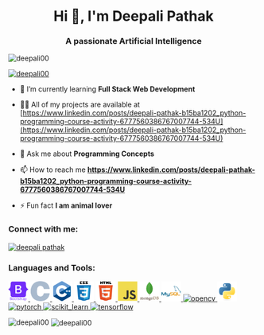 <h1 align="center">Hi 👋, I'm Deepali Pathak</h1>
<h3 align="center">A passionate Artificial Intelligence</h3>

<p align="left"> <img src="https://komarev.com/ghpvc/?username=deepali00&label=Profile%20views&color=0e75b6&style=flat" alt="deepali00" /> </p>

<p align="left"> <a href="https://github.com/ryo-ma/github-profile-trophy"><img src="https://github-profile-trophy.vercel.app/?username=deepali00" alt="deepali00" /></a> </p>

- 🌱 I’m currently learning **Full Stack Web Development**

- 👨‍💻 All of my projects are available at [https://www.linkedin.com/posts/deepali-pathak-b15ba1202_python-programming-course-activity-6777560386767007744-534U](https://www.linkedin.com/posts/deepali-pathak-b15ba1202_python-programming-course-activity-6777560386767007744-534U)

- 💬 Ask me about **Programming Concepts**

- 📫 How to reach me **https://www.linkedin.com/posts/deepali-pathak-b15ba1202_python-programming-course-activity-6777560386767007744-534U**

- ⚡ Fun fact **I am animal lover**

<h3 align="left">Connect with me:</h3>
<p align="left">
<a href="https://linkedin.com/in/deepali pathak" target="blank"><img align="center" src="https://cdn.jsdelivr.net/npm/simple-icons@3.0.1/icons/linkedin.svg" alt="deepali pathak" height="30" width="40" /></a>
</p>

<h3 align="left">Languages and Tools:</h3>
<p align="left"> <a href="https://getbootstrap.com" target="_blank"> <img src="https://raw.githubusercontent.com/devicons/devicon/master/icons/bootstrap/bootstrap-plain-wordmark.svg" alt="bootstrap" width="40" height="40"/> </a> <a href="https://www.cprogramming.com/" target="_blank"> <img src="https://raw.githubusercontent.com/devicons/devicon/master/icons/c/c-original.svg" alt="c" width="40" height="40"/> </a> <a href="https://www.w3schools.com/cpp/" target="_blank"> <img src="https://raw.githubusercontent.com/devicons/devicon/master/icons/cplusplus/cplusplus-original.svg" alt="cplusplus" width="40" height="40"/> </a> <a href="https://www.w3schools.com/css/" target="_blank"> <img src="https://raw.githubusercontent.com/devicons/devicon/master/icons/css3/css3-original-wordmark.svg" alt="css3" width="40" height="40"/> </a> <a href="https://www.w3.org/html/" target="_blank"> <img src="https://raw.githubusercontent.com/devicons/devicon/master/icons/html5/html5-original-wordmark.svg" alt="html5" width="40" height="40"/> </a> <a href="https://developer.mozilla.org/en-US/docs/Web/JavaScript" target="_blank"> <img src="https://raw.githubusercontent.com/devicons/devicon/master/icons/javascript/javascript-original.svg" alt="javascript" width="40" height="40"/> </a> <a href="https://www.mongodb.com/" target="_blank"> <img src="https://raw.githubusercontent.com/devicons/devicon/master/icons/mongodb/mongodb-original-wordmark.svg" alt="mongodb" width="40" height="40"/> </a> <a href="https://www.mysql.com/" target="_blank"> <img src="https://raw.githubusercontent.com/devicons/devicon/master/icons/mysql/mysql-original-wordmark.svg" alt="mysql" width="40" height="40"/> </a> <a href="https://opencv.org/" target="_blank"> <img src="https://www.vectorlogo.zone/logos/opencv/opencv-icon.svg" alt="opencv" width="40" height="40"/> </a> <a href="https://www.python.org" target="_blank"> <img src="https://raw.githubusercontent.com/devicons/devicon/master/icons/python/python-original.svg" alt="python" width="40" height="40"/> </a> <a href="https://pytorch.org/" target="_blank"> <img src="https://www.vectorlogo.zone/logos/pytorch/pytorch-icon.svg" alt="pytorch" width="40" height="40"/> </a> <a href="https://scikit-learn.org/" target="_blank"> <img src="https://upload.wikimedia.org/wikipedia/commons/0/05/Scikit_learn_logo_small.svg" alt="scikit_learn" width="40" height="40"/> </a> <a href="https://www.tensorflow.org" target="_blank"> <img src="https://www.vectorlogo.zone/logos/tensorflow/tensorflow-icon.svg" alt="tensorflow" width="40" height="40"/> </a> </p>

<p><img align="left" src="https://github-readme-stats.vercel.app/api/top-langs?username=deepali00&show_icons=true&locale=en&layout=compact" alt="deepali00" /></p>

<p>&nbsp;<img align="center" src="https://github-readme-stats.vercel.app/api?username=deepali00&show_icons=true&locale=en" alt="deepali00" /></p>

